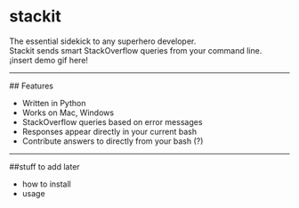 # stackit
The essential sidekick to any superhero developer. <br>
Stackit sends smart StackOverflow queries from your command line. <br>
¡insert demo gif here!

<hr>
## Features
<ul>
  <li>Written in Python</li>
  <li>Works on Mac, Windows</li>
  <li>StackOverflow queries based on error messages</li>
  <li>Responses appear directly in your current bash</li>
  <li>Contribute answers to directly from your bash (?)</li>
</ul>
<hr>
##stuff to add later
<ul>
  <li>how to install</li>
  <li>usage</li>
</ul>
